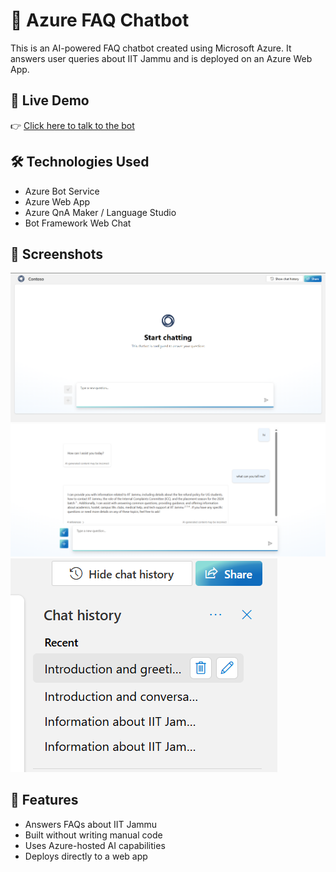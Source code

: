 # 💬 Azure FAQ Chatbot

This is an AI-powered FAQ chatbot created using Microsoft Azure. It answers user queries about IIT Jammu and is deployed on an Azure Web App.

## 🚀 Live Demo
👉 [Click here to talk to the bot](https://chitchitchat.azurewebsites.net)

## 🛠️ Technologies Used
- Azure Bot Service
- Azure Web App
- Azure QnA Maker / Language Studio
- Bot Framework Web Chat

## 📸 Screenshots
![Chatbot UI](screenshots/bot-ui.png)
![Chatbot Response](screenshots/bot-response.png)
![Chatbot History](screenshots/chat-history.png)


## 🧠 Features
- Answers FAQs about IIT Jammu
- Built without writing manual code
- Uses Azure-hosted AI capabilities
- Deploys directly to a web app

